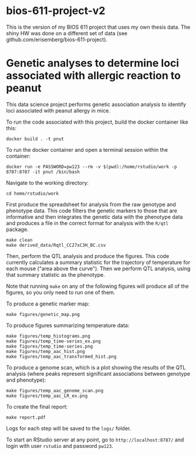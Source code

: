 # bios-611-project-v2
This is the version of my BIOS 611 project that uses my own thesis data. The shiny HW was done on a different set of data (see github.com/erisemberg/bios-611-project). 

Genetic analyses to determine loci associated with allergic reaction to peanut
==============================================================================

This data science project performs genetic association analysis to identify loci associated with peanut allergy in mice. 

To run the code associated with this project, build the docker container like this: 

```
docker build . -t pnut 
```

To run the docker container and open a terminal session within the container:

```
docker run -e PASSWORD=pw123 --rm -v $(pwd):/home/rstudio/work -p 8787:8787 -it pnut /bin/bash
```

Navigate to the working directory:

```
cd home/rstudio/work
```

First produce the spreadsheet for analysis from the raw genotype and phenotype data. This code filters the genetic markers to those that are informative and then integrates the genetic data with the phenotype data and produces a file in the correct format for analysis with the `R/qtl` package. 

```
make clean 
make derived_data/Rqtl_CC27xC3H_BC.csv
```

Then, perform the QTL analysis and produce the figures. This code currently calculates a summary statistic for the trajectory of temperature for each mouse ("area above the curve"). Then we perform QTL analysis, using that summary statistic as the phenotype. 

Note that running `make` on any of the following figures will produce all of the figures, so you only need to run one of them. 

To produce a genetic marker map:
```
make figures/genetic_map.png
```

To produce figures summarizing temperature data:
```
make figures/temp_histograms.png
make figures/temp_time-series_ex.png
make figures/temp_time-series.png
make figures/temp_aac_hist.png
make figures/temp_aac_transformed_hist.png
```

To produce a genome scan, which is a plot showing the results of the QTL analysis (where peaks represent significant associations between genotype and phenotype):
```
make figures/temp_aac_genome_scan.png
make figures/temp_aac_LR_ex.png
``` 

To create the final report:
```
make report.pdf
```

Logs for each step will be saved to the `logs/` folder. 

To start an RStudio server at any point, go to `http://localhost:8787/` and login with user `rstudio` and password `pw123`. 